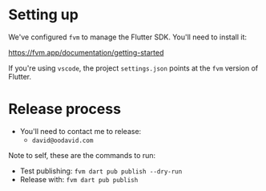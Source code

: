 # Setting up

We've configured `fvm` to manage the Flutter SDK. You'll need to install it:

https://fvm.app/documentation/getting-started

If you're using `vscode`, the project `settings.json` points at the `fvm` version of Flutter.

# Release process

- You'll need to contact me to release:
  - `david@oodavid.com`

Note to self, these are the commands to run:

- Test publishing:
  `fvm dart pub publish --dry-run`
- Release with:
  `fvm dart pub publish`
